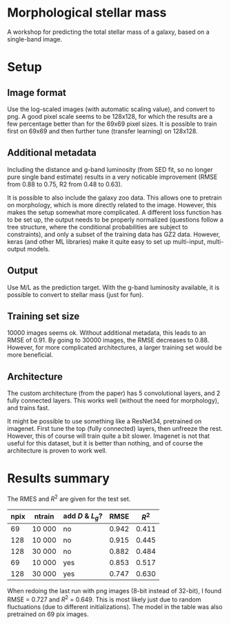 # Morphological stellar mass

A workshop for predicting the total stellar mass of a galaxy, based on a single-band image.

# Setup

## Image format

Use the log-scaled images (with automatic scaling value), and convert to png. A good pixel scale seems to be 128x128, for which the results are a few percentage better than for the 69x69 pixel sizes. It is possible to train first on 69x69 and then further tune (transfer learning) on 128x128.

## Additional metadata

Including the distance and g-band luminosity (from SED fit, so no longer pure single band estimate) results in a very noticable improvement (RMSE from 0.88 to 0.75, R2 from 0.48 to 0.63).

It is possible to also include the galaxy zoo data. This allows one to pretrain on morphology, which is more directly related to the image. However, this makes the setup somewhat more complicated. A different loss function has to be set up, the output needs to be properly normalized (questions follow a tree structure, where the conditional probabilities are subject to constraints), and only a subset of the training data has GZ2 data. However, keras (and other ML libraries) make it quite easy to set up multi-input, multi-output models.

## Output

Use M/L as the prediction target. With the g-band luminosity available, it is possible to convert to stellar mass (just for fun).

## Training set size

10000 images seems ok. Without additional metadata, this leads to an RMSE of 0.91. By going to 30000 images, the RMSE decreases to 0.88. However, for more complicated architectures, a larger training set would be more beneficial.

## Architecture

The custom architecture (from the paper) has 5 convolutional layers, and 2 fully connected layers. This works well (without the need for morphology), and trains fast.

It might be possible to use something like a ResNet34, pretrained on imagenet. First tune the top (fully connected) layers, then unfreeze the rest. However, this of course will train quite a bit slower. Imagenet is not that useful for this dataset, but it is better than nothing, and of course the architecture is proven to work well.

# Results summary

The RMES and $R^2$ are given for the test set.

| npix | ntrain | add $D$ & $L_g$? | RMSE  | $R^2$ |
| ---- | ------ | ------------ | ----- | ----- |
| 69   | 10 000 | no           | 0.942 | 0.411 |
| 128  | 10 000 | no           | 0.915 | 0.445 |
| 128  | 30 000 | no           | 0.882 | 0.484 |
| 69   | 10 000 | yes          | 0.853 | 0.517 |
| 128  | 30 000 | yes          | 0.747 | 0.630 |

When redoing the last run with png images (8-bit instead of 32-bit), I found RMSE = 0.727 and $R^2$ = 0.649. This is most likely just due to random fluctuations (due to different initializations). The model in the table was also pretrained on 69 pix images.
